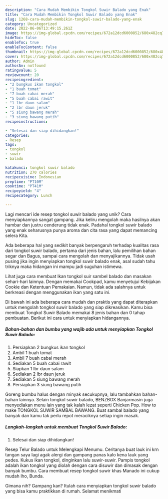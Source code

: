```yaml
---
description: "Cara Mudah Membikin Tongkol Suwir Balado yang Enak"
title: "Cara Mudah Membikin Tongkol Suwir Balado yang Enak"
slug: 1268-cara-mudah-membikin-tongkol-suwir-balado-yang-enak
category: Uncategorized
date: 2022-06-06T13:49:15.261Z
image: https://img-global.cpcdn.com/recipes/672a12dcd6000852/680x482cq70/tongkol-suwir-balado-foto-resep-utama.jpg
hideToc: false
enableToc: true
enableTocContent: false
thumbnail: https://img-global.cpcdn.com/recipes/672a12dcd6000852/680x482cq70/tongkol-suwir-balado-foto-resep-utama.jpg
cover: https://img-global.cpcdn.com/recipes/672a12dcd6000852/680x482cq70/tongkol-suwir-balado-foto-resep-utama.jpg
author: Admin
authorAv: notfound
ratingvalue: 5
reviewcount: 20
recipeingredient:
- "2 bungkus ikan tongkol"
- "1 buah tomat"
- "7 buah cabai merah"
- "5 buah cabai rawit"
- "1 lbr daun salam"
- "2 lbr daun jeruk"
- "5 siung bawang merah"
- "3 siung bawang putih"
recipeinstructions:

- "Selesai dan siap dihidangkan!"
categories:
- Resep
tags:
- tongkol
- suwir
- balado

katakunci: tongkol suwir balado 
nutrition: 270 calories
recipecuisine: Indonesian
preptime: "PT10M"
cooktime: "PT41M"
recipeyield: "4"
recipecategory: Lunch

---
```





Lagi mencari ide resep tongkol suwir balado yang unik? Cara menyiapkannya sangat gampang. Jika keliru mengolah maka hasilnya akan hambar dan justru cenderung tidak enak. Padahal tongkol suwir balado yang enak seharusnya punya aroma dan cita rasa yang dapat memancing selera Kita.





Ada beberapa hal yang sedikit banyak berpengaruh terhadap kualitas rasa dari tongkol suwir balado, pertama dari jenis bahan, lalu pemilihan bahan segar dan Bagus, sampai cara mengolah dan menyajikannya. Tidak usah pusing jika ingin menyiapkan tongkol suwir balado enak,      asal sudah tahu triknya maka hidangan ini mampu jadi suguhan istimewa.














Lihat juga cara membuat Ikan tongkol suir sambel balado dan masakan sehari-hari lainnya. Dengan memakai Cookpad, kamu menyetujui Kebijakan Cookie dan Ketentuan Pemakaian. Namun, tidak ada salahnya untuk berkreasi dengan menggunakan ikan yang satu ini.






Di bawah ini ada beberapa cara mudah dan praktis yang dapat diterapkan untuk mengolah tongkol suwir balado yang siap dikreasikan. Kamu bisa membuat Tongkol Suwir Balado memakai 8 jenis bahan dan 0 tahap pembuatan. Berikut ini cara untuk menyiapkan hidangannya.

<!--inarticleads1-->

##### Bahan-bahan dan bumbu yang wajib ada untuk menyiapkan Tongkol Suwir Balado:

1. Persiapkan 2 bungkus ikan tongkol
1. Ambil 1 buah tomat
1. Ambil 7 buah cabai merah
1. Sediakan 5 buah cabai rawit
1. Siapkan 1 lbr daun salam
1. Sediakan 2 lbr daun jeruk
1. Sediakan 5 siung bawang merah
1. Persiapkan 3 siung bawang putih


Goreng bumbu halus dengan minyak secukupnya, lalu tambahkan bahan-bahan lainnya. Selain tongkol suwir balado, BENZBOX Banjarmasin juga menyediakan menu lain yang tak kalah lezat seperti Chicken Pop. How to make TONGKOL SUWIR SAMBAL BAWANG. Buat sambal balado yang banyak dan kamu tak perlu repot meraciknya setiap ingin masak. 

<!--inarticleads2-->

##### Langkah-langkah untuk membuat Tongkol Suwir Balado:


1. Selesai dan siap dihidangkan!

Resep Telur Balado untuk Melengkapi Menumu. Ceritanya buat lauk ini krn tangan saya lagi agak alergi dan gampang panas kalo kena lauk yang pedes. Kukus ikan tongkol, dinginkan lalu suwir-suwir. Pampis tongkol adalah ikan tongkol yang diolah dengan cara disuwir dan dimasak dengan banyak bumbu. Cara membuat resep tongkol suwir khas Manado ini cukup mudah lho, Bunda. 

Gimana nih? Gampang kan? Itulah cara menyiapkan tongkol suwir balado yang bisa kamu praktikkan di rumah. Selamat menikmati

